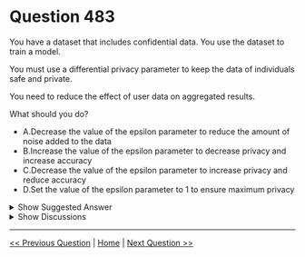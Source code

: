 # Question 483

You have a dataset that includes confidential data. You use the dataset to train a model.

You must use a differential privacy parameter to keep the data of individuals safe and private.

You need to reduce the effect of user data on aggregated results.

What should you do?

- A.Decrease the value of the epsilon parameter to reduce the amount of noise added to the data
- B.Increase the value of the epsilon parameter to decrease privacy and increase accuracy
- C.Decrease the value of the epsilon parameter to increase privacy and reduce accuracy
- D.Set the value of the epsilon parameter to 1 to ensure maximum privacy

<details>
  <summary>Show Suggested Answer</summary>

<strong>C</strong><br>

</details>

<details>
  <summary>Show Discussions</summary>

<blockquote><p><strong>GHill1982</strong> <code>(Wed 17 Jul 2024 05:16)</code> - <em>Upvotes: 1</em></p><p>To reduce the effect of user data on aggregated results, you should use a smaller value of the differential privacy parameter, also known as epsilon or ε. This parameter controls the level of privacy and the amount of noise added to the data. A smaller epsilon means more noise and less influence of any individual record on the output of the analysis.</p></blockquote>
<blockquote><p><strong>phdykd</strong> <code>(Thu 24 Aug 2023 14:17)</code> - <em>Upvotes: 1</em></p><p>C. A lower epsilon reduces the impact of an individual&#x27;s data on aggregated results, increasing privacy and reducing accuracy</p></blockquote>
<blockquote><p><strong>JTWang</strong> <code>(Tue 25 Apr 2023 06:45)</code> - <em>Upvotes: 3</em></p><p>A lower epsilon reduces the impact of an individual&#x27;s data on aggregated results, increasing privacy and reducing accuracy

https://learn.microsoft.com/zh-tw/training/modules/explore-differential-privacy/5-knowledge-check</p></blockquote>

<blockquote><p><strong>tgaos</strong> <code>(Sun 13 Aug 2023 03:34)</code> - <em>Upvotes: 1</em></p><p>Check this url: https://learn.microsoft.com/en-us/training/modules/explore-differential-privacy/5-knowledge-check
This guy is right, answer is C</p></blockquote>
<blockquote><p><strong>nahner</strong> <code>(Wed 08 Mar 2023 09:54)</code> - <em>Upvotes: 3</em></p><p>&quot;The lower the epsilon, the less impact an individual&#x27;s data has on aggregated results, and therefore the risk of exposure is reduced.&quot; See https://docs.microsoft.com/en-us/training/modules/explore-differential-privacy/5-knowledge-check</p></blockquote>
<blockquote><p><strong>Xubh13</strong> <code>(Fri 10 Mar 2023 13:41)</code> - <em>Upvotes: 1</em></p><p>Have you been given DP100 recently?</p></blockquote>
<blockquote><p><strong>bbigwolf</strong> <code>(Wed 01 Mar 2023 04:34)</code> - <em>Upvotes: 2</em></p><p>&quot;You need to reduce the effect of user data on aggregated results&quot; should be B</p></blockquote>
<blockquote><p><strong>dalinar_kholin</strong> <code>(Fri 30 Jun 2023 13:14)</code> - <em>Upvotes: 1</em></p><p>Wrong!
https://github.com/MicrosoftLearning/mslearn-dp100/blob/main/13%20-%20Explore%20Differential%20Privacy.ipynb</p></blockquote>

</details>

---

[<< Previous Question](question_482.md) | [Home](../index.md) | [Next Question >>](question_484.md)
